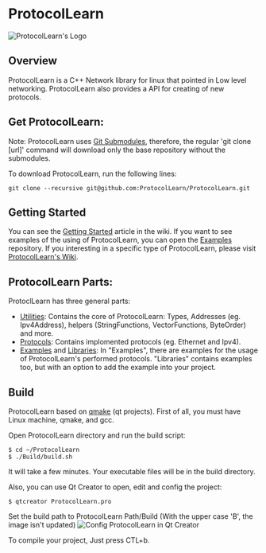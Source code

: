 # ProtocolLearn

![ProtocolLearn's Logo](https://github.com/ProtocolLearn/ProtocolLearn/blob/master/Images/Logo.png)

## Overview
ProtocolLearn is a C++ Network library for linux that pointed in Low level networking. ProtocolLearn also provides a API for creating of new protocols.

## Get ProtocolLearn:
Note: ProtocolLearn uses [Git Submodules](https://git-scm.com/book/en/v2/Git-Tools-Submodules), therefore, the regular 'git clone [url]' command will download only the base repository without the submodules. 

To download ProtocolLearn, run the following lines:

```console
git clone --recursive git@github.com:ProtocolLearn/ProtocolLearn.git
```

## Getting Started
You can see the [Getting Started](https://github.com/ProtocolLearn/ProtocolLearn/wiki/Getting-Started) article in the wiki.
If you want to see examples of the using of ProtocolLearn, you can open the [Examples](https://github.com/ProtocolLearn/ProtocolLearn-Examples) repository.
If you interesting in a specific type of ProtocolLearn, please visit [ProtocolLearn's Wiki](https://github.com/ProtocolLearn/ProtocolLearn/wiki).

## ProtocolLearn Parts:
ProtoclLearn has three general parts:
* [Utilities](https://github.com/ProtocolLearn/ProtocolLearn-Utilities): Contains the core of ProtocolLearn: Types, Addresses (eg. Ipv4Address), helpers (StringFunctions, VectorFunctions, ByteOrder) and more.
* [Protocols](https://github.com/ProtocolLearn/ProtocolLearn-Protocols): Contains implomented protocols (eg. Ethernet and Ipv4).
* [Examples](https://github.com/ProtocolLearn/ProtocolLearn-Examples) and [Libraries](https://github.com/ProtocolLearn/ProtocolLearn-Libraries): In "Examples", there are examples for the usage of ProtocolLearn's performed protocols. "Libraries" contains examples too, but with an option to add the example into your project.

## Build
ProtocolLearn based on [qmake](https://en.wikipedia.org/wiki/Qmake) (qt projects).
First of all, you must have Linux machine, qmake, and gcc.

Open ProtocolLearn directory and run the build script:
```console
$ cd ~/ProtocolLearn
$ ./Build/build.sh
```
It will take a few minutes.
Your executable files will be in the build directory.

Also, you can use Qt Creator to open, edit and config the project:
```console
$ qtcreator ProtocolLearn.pro
```

Set the build path to ProtocolLearn Path/Build (With the upper case 'B', the image isn't updated)
![Config ProtocolLearn in Qt Creator](https://github.com/shrek0/ProtocolLearn/blob/master/images/ProtocolLearnConfigQtCreator.png)

To compile your project, Just press CTL+b.

